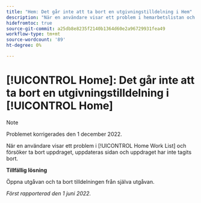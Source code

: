 ```yaml
---
title: "Hem: Det går inte att ta bort en utgivningstilldelning i Hem"
description: "När en användare visar ett problem i hemarbetslistan och försöker ta bort uppdraget uppdateras sidan och uppdraget har inte tagits bort."
hidefromtoc: true
source-git-commit: a25db8e8235f2140b1364d60e2a96729931fea49
workflow-type: tm+mt
source-wordcount: '89'
ht-degree: 0%

---
```



# [!UICONTROL Home]: Det går inte att ta bort en utgivningstilldelning i [!UICONTROL Home]

>[!NOTE]
>
>Problemet korrigerades den 1 december 2022.

När en användare visar ett problem i [!UICONTROL Home Work List] och försöker ta bort uppdraget, uppdateras sidan och uppdraget har inte tagits bort.

**Tillfällig lösning**

Öppna utgåvan och ta bort tilldelningen från själva utgåvan.

_Först rapporterad den 1 juni 2022._

